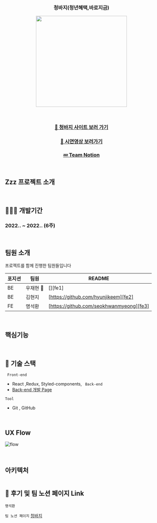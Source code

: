 <!-- README 틀만 일단 잡아놓을께요. -->

<h3 align="center" > 청바지(청년혜택,바로지금) </h1>

<p align="center"><img width="300"  alt="" src=""></p>
<!-- 석환님 여기는 로고 이미지 넣으면 됩니다. width값도 일단 300으로 맞춰놓겠습니다. -->

<br/>

### <div align="center">[🔗 청바지 사이트 보러 가기]()</div> <!-- 청바지 사이트 배포한 주소 () 안에 넣어주시면 됩니다. -->

### <div align="center">[🎥 시연영상 보러가기]()</div> <!-- 청바지 시연영상 () 안에 넣어주시면 됩니다. -->

### <div align="center">[💤 Team Notion](https://www.notion.so/3-95e793c2c7e745178dd80a27c802dbc1)</div> <!-- 일단 노션주소는 넣어 놨습니다. -->

<br/>

## Zzz 프로젝트 소개

<!-- 프로젝트 소개 글 작성하시면 됩니다. -->

</br>

## 🧑🏼‍💻 개발기간

### 2022.. ~ 2022.. (6주) <!-- 날짜가 기억이안나서 그러는데 날짜 기입하시면 됩니다. -->

</br>

## 팀원 소개

프로젝트를 함께 진행한 팀원들입니다

| 포지션 | 팀원      | README                                   |
| ------ | --------- | ---------------------------------------- |
| BE     | 우재현 🔰 | [][fe1]                                  |
| BE     | 김현지    | [https://github.com/hyunjikeem][fe2]     |
| FE     | 명석환    | [https://github.com/seokhwanmyeong][fe3] |

<!-- 재현님 깃헙 주소를 몰라서 일단 공백으로 해놓았습니다. -->
</br>

## 핵심기능

<!-- 핵심 기능. -->
</br>

## 🔨 기술 스택

<code> Front-end </code>

- React ,Redux, Styled-components,
     <!-- 기술 스택은 더 입력하시면 되겠습니다. -->
  <code> Back-end </code>
- [Back-end 개발 Page](https://github.com/hyunjikeem/benefit_BE)

<code>Tool</code>

- Git , GitHub

</br>

## UX Flow

![flow]()

<!-- UX Flow 넣어봤는데 있으면 ()안에 이미지 주소 넣으시면 됩니다. -->

</br>

## 아키텍처

<img width="" alt="" src="">
<!-- 아키텍처도 일단 공백으로 해두겠습니다. -->

</br>

## 📝 후기 및 팀 노션 페이지 Link

<code>명석환</code>

<!-- 후기 작성해주시면 됩니다. -->

<code>팀 노션 페이지</code> [청바지](https://www.notion.so/3-95e793c2c7e745178dd80a27c802dbc1)
